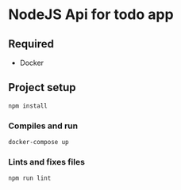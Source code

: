 # NodeJS Api for todo app

## Required
- Docker

## Project setup
```
npm install
```

### Compiles and run
```
docker-compose up
```

### Lints and fixes files
```
npm run lint
```
